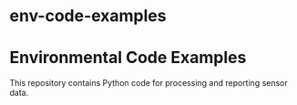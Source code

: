 # env-code-examples
# Environmental Code Examples
This repository contains Python code for processing and reporting sensor data.
